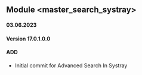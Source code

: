 ## Module <master_search_systray>

#### 03.06.2023
#### Version 17.0.1.0.0
#### ADD

- Initial commit for Advanced Search In Systray
